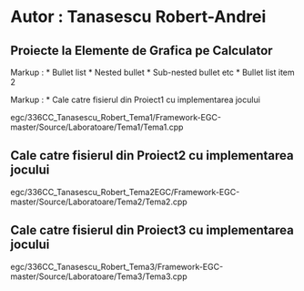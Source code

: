 # Autor : Tanasescu Robert-Andrei #

## Proiecte la Elemente de Grafica pe Calculator ##

 Markup : * Bullet list
              * Nested bullet
                  * Sub-nested bullet etc
          * Bullet list item 2


Markup : *  Cale catre fisierul din Proiect1 cu implementarea jocului 

egc/336CC_Tanasescu_Robert_Tema1/Framework-EGC-master/Source/Laboratoare/Tema1/Tema1.cpp

## Cale catre fisierul din Proiect2 cu implementarea jocului ##

egc/336CC_Tanasescu_Robert_Tema2EGC/Framework-EGC-master/Source/Laboratoare/Tema2/Tema2.cpp

## Cale catre fisierul din Proiect3 cu implementarea jocului ##

egc/336CC_Tanasescu_Robert_Tema3/Framework-EGC-master/Source/Laboratoare/Tema3/Tema3.cpp
